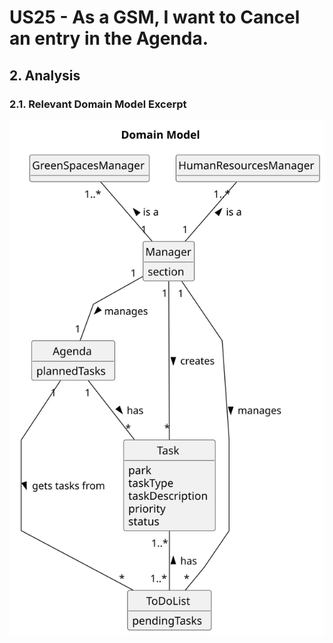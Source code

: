 # US25 - As a GSM, I want to Cancel an entry in the Agenda. 

## 2. Analysis

### 2.1. Relevant Domain Model Excerpt 

![Domain Model](svg/us25-domain-model.svg)
